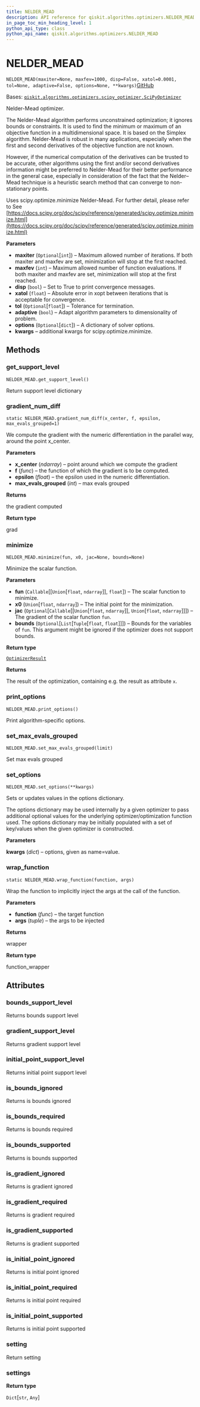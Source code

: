 ```yaml
---
title: NELDER_MEAD
description: API reference for qiskit.algorithms.optimizers.NELDER_MEAD
in_page_toc_min_heading_level: 1
python_api_type: class
python_api_name: qiskit.algorithms.optimizers.NELDER_MEAD
---
```


# NELDER\_MEAD

<span id="qiskit.algorithms.optimizers.NELDER_MEAD" />

`NELDER_MEAD(maxiter=None, maxfev=1000, disp=False, xatol=0.0001, tol=None, adaptive=False, options=None, **kwargs)`[GitHub](https://github.com/qiskit/qiskit/tree/stable/0.20/qiskit/algorithms/optimizers/nelder_mead.py "view source code")

Bases: [`qiskit.algorithms.optimizers.scipy_optimizer.SciPyOptimizer`](qiskit.algorithms.optimizers.SciPyOptimizer "qiskit.algorithms.optimizers.scipy_optimizer.SciPyOptimizer")

Nelder-Mead optimizer.

The Nelder-Mead algorithm performs unconstrained optimization; it ignores bounds or constraints. It is used to find the minimum or maximum of an objective function in a multidimensional space. It is based on the Simplex algorithm. Nelder-Mead is robust in many applications, especially when the first and second derivatives of the objective function are not known.

However, if the numerical computation of the derivatives can be trusted to be accurate, other algorithms using the first and/or second derivatives information might be preferred to Nelder-Mead for their better performance in the general case, especially in consideration of the fact that the Nelder–Mead technique is a heuristic search method that can converge to non-stationary points.

Uses scipy.optimize.minimize Nelder-Mead. For further detail, please refer to See [https://docs.scipy.org/doc/scipy/reference/generated/scipy.optimize.minimize.html](https://docs.scipy.org/doc/scipy/reference/generated/scipy.optimize.minimize.html)

**Parameters**

*   **maxiter** (`Optional`\[`int`]) – Maximum allowed number of iterations. If both maxiter and maxfev are set, minimization will stop at the first reached.
*   **maxfev** (`int`) – Maximum allowed number of function evaluations. If both maxiter and maxfev are set, minimization will stop at the first reached.
*   **disp** (`bool`) – Set to True to print convergence messages.
*   **xatol** (`float`) – Absolute error in xopt between iterations that is acceptable for convergence.
*   **tol** (`Optional`\[`float`]) – Tolerance for termination.
*   **adaptive** (`bool`) – Adapt algorithm parameters to dimensionality of problem.
*   **options** (`Optional`\[`dict`]) – A dictionary of solver options.
*   **kwargs** – additional kwargs for scipy.optimize.minimize.

## Methods

### get\_support\_level

<span id="qiskit.algorithms.optimizers.NELDER_MEAD.get_support_level" />

`NELDER_MEAD.get_support_level()`

Return support level dictionary

### gradient\_num\_diff

<span id="qiskit.algorithms.optimizers.NELDER_MEAD.gradient_num_diff" />

`static NELDER_MEAD.gradient_num_diff(x_center, f, epsilon, max_evals_grouped=1)`

We compute the gradient with the numeric differentiation in the parallel way, around the point x\_center.

**Parameters**

*   **x\_center** (*ndarray*) – point around which we compute the gradient
*   **f** (*func*) – the function of which the gradient is to be computed.
*   **epsilon** (*float*) – the epsilon used in the numeric differentiation.
*   **max\_evals\_grouped** (*int*) – max evals grouped

**Returns**

the gradient computed

**Return type**

grad

### minimize

<span id="qiskit.algorithms.optimizers.NELDER_MEAD.minimize" />

`NELDER_MEAD.minimize(fun, x0, jac=None, bounds=None)`

Minimize the scalar function.

**Parameters**

*   **fun** (`Callable`\[\[`Union`\[`float`, `ndarray`]], `float`]) – The scalar function to minimize.
*   **x0** (`Union`\[`float`, `ndarray`]) – The initial point for the minimization.
*   **jac** (`Optional`\[`Callable`\[\[`Union`\[`float`, `ndarray`]], `Union`\[`float`, `ndarray`]]]) – The gradient of the scalar function `fun`.
*   **bounds** (`Optional`\[`List`\[`Tuple`\[`float`, `float`]]]) – Bounds for the variables of `fun`. This argument might be ignored if the optimizer does not support bounds.

**Return type**

[`OptimizerResult`](qiskit.algorithms.optimizers.OptimizerResult "qiskit.algorithms.optimizers.optimizer.OptimizerResult")

**Returns**

The result of the optimization, containing e.g. the result as attribute `x`.

### print\_options

<span id="qiskit.algorithms.optimizers.NELDER_MEAD.print_options" />

`NELDER_MEAD.print_options()`

Print algorithm-specific options.

### set\_max\_evals\_grouped

<span id="qiskit.algorithms.optimizers.NELDER_MEAD.set_max_evals_grouped" />

`NELDER_MEAD.set_max_evals_grouped(limit)`

Set max evals grouped

### set\_options

<span id="qiskit.algorithms.optimizers.NELDER_MEAD.set_options" />

`NELDER_MEAD.set_options(**kwargs)`

Sets or updates values in the options dictionary.

The options dictionary may be used internally by a given optimizer to pass additional optional values for the underlying optimizer/optimization function used. The options dictionary may be initially populated with a set of key/values when the given optimizer is constructed.

**Parameters**

**kwargs** (*dict*) – options, given as name=value.

### wrap\_function

<span id="qiskit.algorithms.optimizers.NELDER_MEAD.wrap_function" />

`static NELDER_MEAD.wrap_function(function, args)`

Wrap the function to implicitly inject the args at the call of the function.

**Parameters**

*   **function** (*func*) – the target function
*   **args** (*tuple*) – the args to be injected

**Returns**

wrapper

**Return type**

function\_wrapper

## Attributes

<span id="qiskit.algorithms.optimizers.NELDER_MEAD.bounds_support_level" />

### bounds\_support\_level

Returns bounds support level

<span id="qiskit.algorithms.optimizers.NELDER_MEAD.gradient_support_level" />

### gradient\_support\_level

Returns gradient support level

<span id="qiskit.algorithms.optimizers.NELDER_MEAD.initial_point_support_level" />

### initial\_point\_support\_level

Returns initial point support level

<span id="qiskit.algorithms.optimizers.NELDER_MEAD.is_bounds_ignored" />

### is\_bounds\_ignored

Returns is bounds ignored

<span id="qiskit.algorithms.optimizers.NELDER_MEAD.is_bounds_required" />

### is\_bounds\_required

Returns is bounds required

<span id="qiskit.algorithms.optimizers.NELDER_MEAD.is_bounds_supported" />

### is\_bounds\_supported

Returns is bounds supported

<span id="qiskit.algorithms.optimizers.NELDER_MEAD.is_gradient_ignored" />

### is\_gradient\_ignored

Returns is gradient ignored

<span id="qiskit.algorithms.optimizers.NELDER_MEAD.is_gradient_required" />

### is\_gradient\_required

Returns is gradient required

<span id="qiskit.algorithms.optimizers.NELDER_MEAD.is_gradient_supported" />

### is\_gradient\_supported

Returns is gradient supported

<span id="qiskit.algorithms.optimizers.NELDER_MEAD.is_initial_point_ignored" />

### is\_initial\_point\_ignored

Returns is initial point ignored

<span id="qiskit.algorithms.optimizers.NELDER_MEAD.is_initial_point_required" />

### is\_initial\_point\_required

Returns is initial point required

<span id="qiskit.algorithms.optimizers.NELDER_MEAD.is_initial_point_supported" />

### is\_initial\_point\_supported

Returns is initial point supported

<span id="qiskit.algorithms.optimizers.NELDER_MEAD.setting" />

### setting

Return setting

<span id="qiskit.algorithms.optimizers.NELDER_MEAD.settings" />

### settings

**Return type**

`Dict`\[`str`, `Any`]

